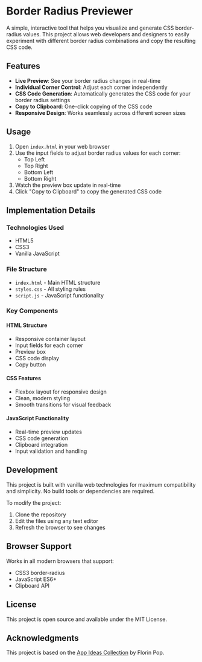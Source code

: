 # Border Radius Previewer

A simple, interactive tool that helps you visualize and generate CSS border-radius values. This project allows web developers and designers to easily experiment with different border radius combinations and copy the resulting CSS code.

## Features

- **Live Preview**: See your border radius changes in real-time
- **Individual Corner Control**: Adjust each corner independently
- **CSS Code Generation**: Automatically generates the CSS code for your border radius settings
- **Copy to Clipboard**: One-click copying of the CSS code
- **Responsive Design**: Works seamlessly across different screen sizes

## Usage

1. Open `index.html` in your web browser
2. Use the input fields to adjust border radius values for each corner:
   - Top Left
   - Top Right
   - Bottom Left
   - Bottom Right
3. Watch the preview box update in real-time
4. Click "Copy to Clipboard" to copy the generated CSS code

## Implementation Details

### Technologies Used

- HTML5
- CSS3
- Vanilla JavaScript

### File Structure

- `index.html` - Main HTML structure
- `styles.css` - All styling rules
- `script.js` - JavaScript functionality

### Key Components

#### HTML Structure

- Responsive container layout
- Input fields for each corner
- Preview box
- CSS code display
- Copy button

#### CSS Features

- Flexbox layout for responsive design
- Clean, modern styling
- Smooth transitions for visual feedback

#### JavaScript Functionality

- Real-time preview updates
- CSS code generation
- Clipboard integration
- Input validation and handling

## Development

This project is built with vanilla web technologies for maximum compatibility and simplicity. No build tools or dependencies are required.

To modify the project:

1. Clone the repository
2. Edit the files using any text editor
3. Refresh the browser to see changes

## Browser Support

Works in all modern browsers that support:

- CSS3 border-radius
- JavaScript ES6+
- Clipboard API

## License

This project is open source and available under the MIT License.

## Acknowledgments

This project is based on the [App Ideas Collection](https://github.com/florinpop17/app-ideas) by Florin Pop.
